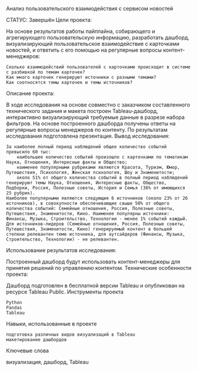 Анализ пользовательского взаимодействия с сервисом новостей

СТАТУС: Завершён
Цели проекта:

На основе результатов работы пайплайна, собирающего и агрегирующего пользовательскую информацию, разработать дашборд, визуализирующий пользовательское взаимодействие с карточками новостей, и ответить с его помощью на регулярные вопросы контент-менеджеров:

    Сколько взаимодействий пользователей с карточками происходит в системе с разбивкой по темам карточек?
    Как много карточек генерируют источники с разными темами?
    Как соотносятся темы карточек и темы источников?

Описание проекта:

В ходе исследования на основе совместно с заказчиком составленного технического задания и макета построен Tableau-дашборд, интерактивно визуализирующий требуемые данные в разрезе набора фильтров. На основе построенного дашборда получены ответы на регулярные вопросы менеджеров по контенту. По результатам исследования подготовлена презентация.
Вывод исследования:

    За наиболее полный период наблюдений общее количество событий превысило 60 тыс:
        наибольшее количество событий произошло с карточками по тематикам Наука, Отношения, Интересные факты и Общество;
        наименее популярными рубриками являются Красота, Туризм, Юмор, Путешествия, Психология, Женская психология, Шоу и Знаменитости;
        около 51% от общего количества событий в полный период наблюдений генерируют темы Наука, Отношения, Интересные факты, Общество, Подборки, Россия, Полезные советы, История и Семья (36% от имеющихся 25 рубрик).
    Наиболее популярными являются следующие 6 источников (около 23% от 26 источников), в совокупности обеспечивающие свыше 50% от общего количества событий: Семейные отношения, Россия, Полезные советы, Путешествия, Знаменитости, Кино. Наименее популярны источники: Финансы, Музыка, Строительство, Технологии - менее 1% событий каждый.
    Для источников-лидеров (Семейные отношения, Россия, Полезные советы, Путешествия, Знаменитости, Кино) генерируемый контент в большей степени релевантен теме источника, для аутсайдеров (Финансы, Музыка, Строительство, Технологии) - не релевантен.

Использование результатов исследования:

Построенный дашборд будут использовать контент-менеджеры для принятия решений по управлению контентом.
Технические особенности проекта:

Дашборд подготовлен в бесплатной версии Tableau и опубликован на ресурсе Tableau Public.
Инструменты проекта

    Python
    Pandas
    Tableau

Навыки, использованные в проекте

    подготовка различных видов визуализаций в Tableau
    макетирование дашбордов

Ключевые слова

визуализация, дашборд, Tableau
